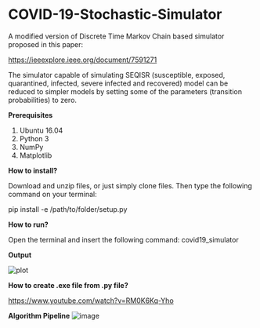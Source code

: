 # COVID-19-Stochastic-Simulator
A modified version of Discrete Time Markov Chain based simulator proposed in this paper:

https://ieeexplore.ieee.org/document/7591271

The simulator capable of simulating SEQISR (susceptible, exposed, quarantined, infected, severe infected and recovered) model can be reduced to simpler models by setting some of the parameters (transition probabilities) to zero. 


**Prerequisites**
1. Ubuntu 16.04
2. Python 3
3. NumPy
4. Matplotlib

**How to install?**

Download and unzip files, or just simply clone files. 
Then type the following command on your terminal: 

 pip install -e /path/to/folder/setup.py 
 
 **How to run?**
 
 Open the terminal and insert the following command: covid19_simulator
 
 **Output**
 
 ![plot](https://raw.githubusercontent.com/akuzdeuov/COVID-19-Stochastic-Simulator/master/plot.png)
 
 **How to create .exe file from .py file?**
 
 https://www.youtube.com/watch?v=RM0K6Kq-Yho 

**Algorithm Pipeline**
![image](https://raw.githubusercontent.com/akuzdeuov/COVID-19-Stochastic-Simulator/master/covid_epidemic_statechart_hav2.png)
